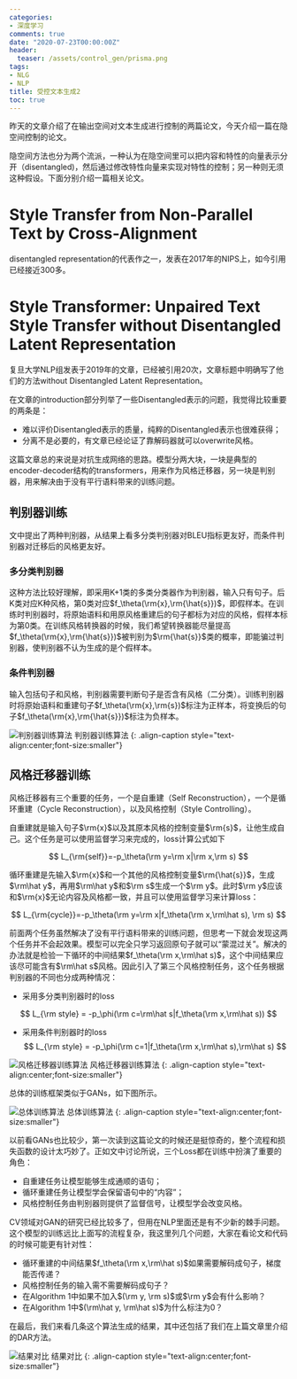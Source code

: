 ```yaml
---
categories:
- 深度学习
comments: true
date: "2020-07-23T00:00:00Z"
header:
  teaser: /assets/control_gen/prisma.png
tags:
- NLG
- NLP
title: 受控文本生成2
toc: true
---
```

昨天的文章介绍了在输出空间对文本生成进行控制的两篇论文，今天介绍一篇在隐空间控制的论文。

隐空间方法也分为两个流派，一种认为在隐空间里可以把内容和特性的向量表示分开（disentangled)，然后通过修改特性向量来实现对特性的控制；另一种则无须这种假设。下面分别介绍一篇相关论文。

# Style Transfer from Non-Parallel Text by Cross-Alignment 
disentangled representation的代表作之一，发表在2017年的NIPS上，如今引用已经接近300多。

# Style Transformer: Unpaired Text Style Transfer without Disentangled Latent Representation
复旦大学NLP组发表于2019年的文章，已经被引用20次，文章标题中明确写了他们的方法without Disentangled Latent Representation。

在文章的introduction部分列举了一些Disentangled表示的问题，我觉得比较重要的两条是：

- 难以评价Disentangled表示的质量，纯粹的Disentangled表示也很难获得；
- 分离不是必要的，有文章已经论证了靠解码器就可以overwrite风格。

这篇文章总的来说是对抗生成网络的思路。模型分两大块，一块是典型的encoder-decoder结构的transformers，用来作为风格迁移器，另一块是判别器，用来解决由于没有平行语料带来的训练问题。

## 判别器训练
文中提出了两种判别器，从结果上看多分类判别器对BLEU指标更友好，而条件判别器对迁移后的风格更友好。

### 多分类判别器
这种方法比较好理解，即采用K+1类的多类分类器作为判别器，输入只有句子。后K类对应K种风格，第0类对应$f_\theta(\rm{x},\rm{\hat{s}})$，即假样本。在训练时判别器时，将原始语料和用原风格重建后的句子都标为对应的风格，假样本标为第0类。在训练风格转换器的时候，我们希望转换器能尽量提高$f_\theta(\rm{x},\rm{\hat{s}})$被判别为$\rm{\hat{s}}$类的概率，即能骗过判别器，使判别器不认为生成的是个假样本。

### 条件判别器
输入包括句子和风格，判别器需要判断句子是否含有风格（二分类）。训练判别器时将原始语料和重建句子$f_\theta(\rm{x},\rm{s})$标注为正样本，将变换后的句子$f_\theta(\rm{x},\rm{\hat{s}})$标注为负样本。

![判别器训练算法](/assets/control_gen/discriminator.png)
判别器训练算法
{: .align-caption style="text-align:center;font-size:smaller"}

## 风格迁移器训练
风格迁移器有三个重要的任务，一个是自重建（Self Reconstruction），一个是循环重建（Cycle Reconstruction），以及风格控制（Style Controlling）。

自重建就是输入句子$\rm{x}$以及其原本风格的控制变量$\rm{s}$，让他生成自己。这个任务是可以使用监督学习来完成的，loss计算公式如下

$$
L_{\rm{self}}=-p_\theta(\rm y=\rm x|\rm x,\rm s)
$$

循环重建是先输入$\rm{x}$和一个其他的风格控制变量$\rm{\hat{s}}$，生成$\rm\hat y$，再用$\rm\hat y$和$\rm s$生成一个$\rm y$。此时$\rm y$应该和$\rm{x}$无论内容及风格都一致，并且可以使用监督学习来计算loss：

$$
L_{\rm{cycle}}=-p_\theta(\rm y=\rm x|f_\theta(\rm x,\rm\hat s), \rm s)
$$

前面两个任务虽然解决了没有平行语料带来的训练问题，但思考一下就会发现这两个任务并不会起效果。模型可以完全只学习返回原句子就可以“蒙混过关”。解决的办法就是检验一下循环的中间结果$f_\theta(\rm x,\rm\hat s)$，这个中间结果应该尽可能含有$\rm\hat s$风格。因此引入了第三个风格控制任务，这个任务根据判别器的不同也分成两种情况：

- 采用多分类判别器时的loss

$$
L_{\rm style} = -p_\phi(\rm c=\rm\hat s|f_\theta(\rm x,\rm\hat s))
$$

- 采用条件判别器时的loss
$$
L_{\rm style} = -p_\phi(\rm c=1|f_\theta(\rm x,\rm\hat s),\rm\hat s)
$$

![风格迁移器训练算法](/assets/control_gen/st.png)
风格迁移器训练算法
{: .align-caption style="text-align:center;font-size:smaller"}

总体的训练框架类似于GANs，如下图所示。

![总体训练算法](/assets/control_gen/training.png)
总体训练算法
{: .align-caption style="text-align:center;font-size:smaller"}

以前看GANs也比较少，第一次读到这篇论文的时候还是挺惊奇的，整个流程和损失函数的设计太巧妙了。正如文中讨论所说，三个Loss都在训练中扮演了重要的角色：

- 自重建任务让模型能够生成通顺的语句；
- 循环重建任务让模型学会保留语句中的“内容”；
- 风格控制任务由判别器则提供了监督信号，让模型学会改变风格。

CV领域对GAN的研究已经比较多了，但用在NLP里面还是有不少新的棘手问题。这个模型的训练远比上面写的流程复杂，我这里列几个问题，大家在看论文和代码的时候可能更有针对性：

- 循环重建的中间结果$f_\theta(\rm x,\rm\hat s)$如果需要解码成句子，梯度能否传递？
- 风格控制任务的输入需不需要解码成句子？
- 在Algorithm 1中如果不加入$(\rm y, \rm s)$或$\rm y$会有什么影响？
- 在Algorithm 1中$(\rm\hat y, \rm\hat s)$为什么标注为0？

在最后，我们来看几条这个算法生成的结果，其中还包括了我们在上篇文章里介绍的DAR方法。

![结果对比](/assets/control_gen/result.png)
结果对比
{: .align-caption style="text-align:center;font-size:smaller"}
